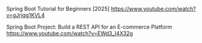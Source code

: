 
Spring Boot Tutorial for Beginners [2025] 
https://www.youtube.com/watch?v=gJrjgg1KVL4

Spring Boot Project: Build a REST API for an E-commerce Platform 
https://www.youtube.com/watch?v=EWd3_I4X32g